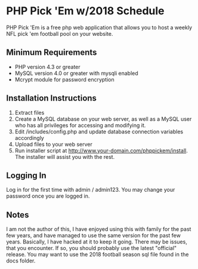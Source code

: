 # PHP Pick 'Em w/2018 Schedule

PHP Pick 'Em is a free php web application that allows you to host a weekly NFL pick 'em football pool on your website.

## Minimum Requirements

* PHP version 4.3 or greater
* MySQL version 4.0 or greater with mysqli enabled
* Mcrypt module for password encryption


## Installation Instructions

1. Extract files
2. Create a MySQL database on your web server, as well as a MySQL user who has all privileges for accessing and modifying it.
3. Edit /includes/config.php and update database connection variables accordingly
4. Upload files to your web server
5. Run installer script at http://www.your-domain.com/phppickem/install.  The installer will assist you with the rest.

## Logging In

Log in for the first time with admin / admin123.  You may change your password once you are logged in.

## Notes
I am not the author of this, I have enjoyed using this with family for the past few years, and have managed to use the same version for the past few years.  Basically, I have hacked at it to keep it going.  There may be issues, that you encounter.  If so, you should probably use the latest "official" release.  You may want to use the 2018 football season sql file found in the docs folder.
